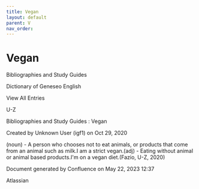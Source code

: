 ```yaml
---
title: Vegan
layout: default
parent: V
nav_order:
---
```


# Vegan

Bibliographies and Study Guides

Dictionary of Geneseo English

View All Entries

U-Z

Bibliographies and Study Guides : Vegan

Created by  Unknown User (igf1) on Oct 29, 2020

(noun) - A person who chooses not to eat animals, or products that come from an animal such as milk.I am a strict vegan.(adj) - Eating without animal or animal based products.I'm on a vegan diet.(Fazio, U-Z, 2020)

Document generated by Confluence on May 22, 2023 12:37

Atlassian
